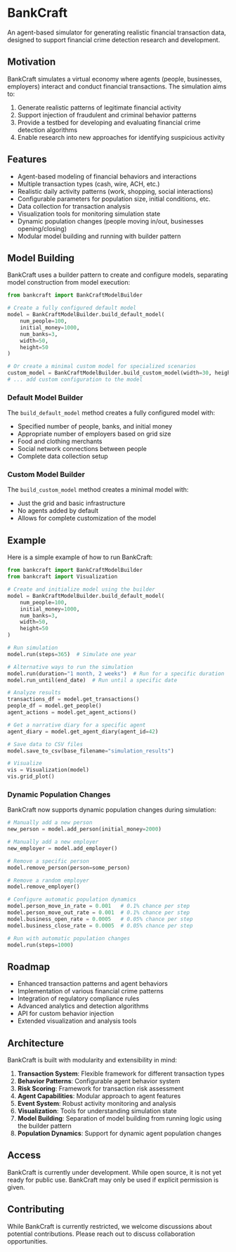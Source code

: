 # BankCraft

An agent-based simulator for generating realistic financial transaction data, designed to support financial crime detection research and development.

## Motivation

BankCraft simulates a virtual economy where agents (people, businesses, employers) interact and conduct financial transactions. The simulation aims to:

1. Generate realistic patterns of legitimate financial activity
2. Support injection of fraudulent and criminal behavior patterns
3. Provide a testbed for developing and evaluating financial crime detection algorithms
4. Enable research into new approaches for identifying suspicious activity

## Features

- Agent-based modeling of financial behaviors and interactions
- Multiple transaction types (cash, wire, ACH, etc.)
- Realistic daily activity patterns (work, shopping, social interactions)
- Configurable parameters for population size, initial conditions, etc.
- Data collection for transaction analysis
- Visualization tools for monitoring simulation state
- Dynamic population changes (people moving in/out, businesses opening/closing)
- Modular model building and running with builder pattern

## Model Building

BankCraft uses a builder pattern to create and configure models, separating model construction from model execution:

```python
from bankcraft import BankCraftModelBuilder

# Create a fully configured default model
model = BankCraftModelBuilder.build_default_model(
    num_people=100,
    initial_money=1000,
    num_banks=3,
    width=50,
    height=50
)

# Or create a minimal custom model for specialized scenarios
custom_model = BankCraftModelBuilder.build_custom_model(width=30, height=30)
# ... add custom configuration to the model
```

### Default Model Builder

The `build_default_model` method creates a fully configured model with:
- Specified number of people, banks, and initial money
- Appropriate number of employers based on grid size
- Food and clothing merchants
- Social network connections between people
- Complete data collection setup

### Custom Model Builder

The `build_custom_model` method creates a minimal model with:
- Just the grid and basic infrastructure
- No agents added by default
- Allows for complete customization of the model

## Example

Here is a simple example of how to run BankCraft:

```python
from bankcraft import BankCraftModelBuilder
from bankcraft import Visualization

# Create and initialize model using the builder
model = BankCraftModelBuilder.build_default_model(
    num_people=100,
    initial_money=1000,
    num_banks=3,
    width=50,
    height=50
)

# Run simulation
model.run(steps=365)  # Simulate one year

# Alternative ways to run the simulation
model.run(duration="1 month, 2 weeks")  # Run for a specific duration
model.run_until(end_date)  # Run until a specific date

# Analyze results
transactions_df = model.get_transactions()
people_df = model.get_people()
agent_actions = model.get_agent_actions()

# Get a narrative diary for a specific agent
agent_diary = model.get_agent_diary(agent_id=42)

# Save data to CSV files
model.save_to_csv(base_filename="simulation_results")

# Visualize
vis = Visualization(model)
vis.grid_plot()
```

### Dynamic Population Changes

BankCraft now supports dynamic population changes during simulation:

```python
# Manually add a new person
new_person = model.add_person(initial_money=2000)

# Manually add a new employer
new_employer = model.add_employer()

# Remove a specific person
model.remove_person(person=some_person)

# Remove a random employer
model.remove_employer()

# Configure automatic population dynamics
model.person_move_in_rate = 0.001   # 0.1% chance per step
model.person_move_out_rate = 0.001  # 0.1% chance per step
model.business_open_rate = 0.0005   # 0.05% chance per step
model.business_close_rate = 0.0005  # 0.05% chance per step

# Run with automatic population changes
model.run(steps=1000)
```

## Roadmap

- Enhanced transaction patterns and agent behaviors
- Implementation of various financial crime patterns
- Integration of regulatory compliance rules
- Advanced analytics and detection algorithms
- API for custom behavior injection
- Extended visualization and analysis tools

## Architecture

BankCraft is built with modularity and extensibility in mind:

1. **Transaction System**: Flexible framework for different transaction types
2. **Behavior Patterns**: Configurable agent behavior system
3. **Risk Scoring**: Framework for transaction risk assessment
4. **Agent Capabilities**: Modular approach to agent features
5. **Event System**: Robust activity monitoring and analysis
6. **Visualization**: Tools for understanding simulation state
7. **Model Building**: Separation of model building from running logic using the builder pattern
8. **Population Dynamics**: Support for dynamic agent population changes

## Access

BankCraft is currently under development. While open source, it is not yet ready for public use.
BankCraft may only be used if explicit permission is given.

## Contributing

While BankCraft is currently restricted, we welcome discussions about potential contributions. Please reach out to discuss collaboration opportunities.

